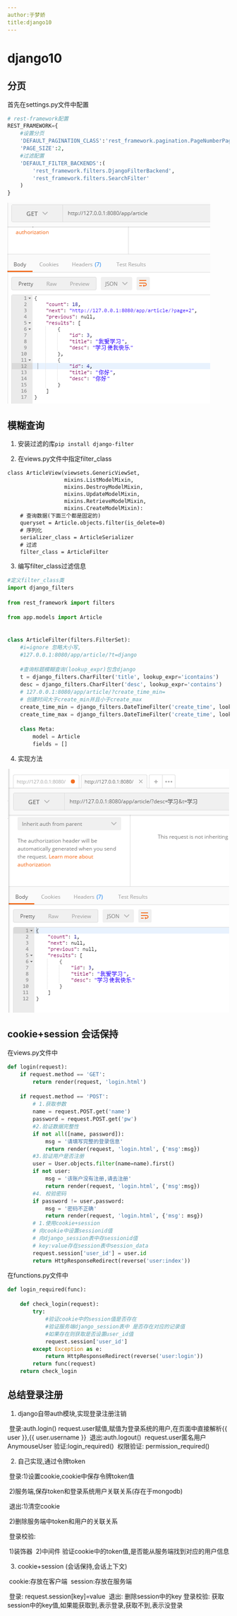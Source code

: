 ```yaml
---
author:于梦娇
title:django10
---
```


# django10

## 分页

  首先在settings.py文件中配置

```python
# rest-framework配置
REST_FRAMEWORK={
    #设置分页
    'DEFAULT_PAGINATION_CLASS':'rest_framework.pagination.PageNumberPagination',
    'PAGE_SIZE':2,
    #过滤配置
    'DEFAULT_FILTER_BACKENDS':(
        'rest_framework.filters.DjangoFilterBackend',
        'rest_framework.filters.SearchFilter'
    )
}
```

![分页](..\pictures\分页.png)

## 模糊查询

1. 安装过滤的库`pip install django-filter`



2. 在views.py文件中指定filter_class

```
class ArticleView(viewsets.GenericViewSet,
                  mixins.ListModelMixin,
                  mixins.DestroyModelMixin,
                  mixins.UpdateModelMixin,
                  mixins.RetrieveModelMixin,
                  mixins.CreateModelMixin):
    # 查询数据(下面三个都是固定的)
    queryset = Article.objects.filter(is_delete=0)
    # 序列化
    serializer_class = ArticleSerializer
    # 过滤
    filter_class = ArticleFilter
```

3. 编写filter_class过滤信息

```python
#定义filter_class类
import django_filters

from rest_framework import filters

from app.models import Article


class ArticleFilter(filters.FilterSet):
    #i=ignore 忽略大小写,
    #127.0.0.1:8080/app/article/?t=django
    
    #查询标题模糊查询(lookup_expr)包含django
    t = django_filters.CharFilter('title', lookup_expr='icontains')
    desc = django_filters.CharFilter('desc', lookup_expr='contains')
    # 127.0.0.1:8080/app/article/?create_time_min=
    # 创建时间大于create_min并且小于create_max
    create_time_min = django_filters.DateTimeFilter('create_time', lookup_expr='gt')
    create_time_max = django_filters.DateTimeFilter('create_time', lookup_expr='lt')

    class Meta:
        model = Article
        fields = []
```

4. 实现方法

![模糊查询](..\pictures\模糊查询.png)



## cookie+session 会话保持



在views.py文件中

```python
def login(request):
    if request.method == 'GET':
        return render(request, 'login.html')

    if request.method == 'POST':
        # 1.获取参数
        name = request.POST.get('name')
        password = request.POST.get('pw')
        #2.验证数据完整性
        if not all([name, password]):
            msg = '请填写完整的登录信息'
            return render(request, 'login.html', {'msg':msg})
        #3.验证用户是否注册
        user = User.objects.filter(name=name).first()
        if not user:
            msg = '该账户没有注册,请去注册'
            return render(request, 'login.html', {'msg':msg})
        #4. 校验密码
        if password != user.password:
            msg = '密码不正确'
            return render(request, 'login.html', {'msg': msg})
        # 1.使用cookie+session
        # 向cookie中设置sessionid值
        # 向django_session表中存sessionid值
        # key:value存在session表中session_data
        request.session['user_id'] = user.id
        return HttpResponseRedirect(reverse('user:index'))
```

在functions.py文件中

```python
def login_required(func):

    def check_login(request):
        try:
            #验证cookie中的session值是否存在
            #验证服务端django_session表中 是否存在对应的记录值
            #如果存在则获取是否设置user_id值
            request.session['user_id']
        except Exception as e:
            return HttpResponseRedirect(reverse('user:login'))
        return func(request)
    return check_login
```



## 总结登录注册



1. django自带auth模块,实现登录注册注销

​         登录:auth.login()
​                 request.user赋值,赋值为登录系统的用户,在页面中直接解析{{ user }},{{ user.username }}
​         退出:auth.logout()
​                 request.user匿名用户AnymouseUser
​         验证:login_required()
​         权限验证: permission_required()

2. 自己实现,通过令牌token

​         登录:1)设置cookie,cookie中保存令牌token值

​                 2)服务端,保存token和登录系统用户关联关系(存在于mongodb)



​         退出:1)清空cookie

​                  2)删除服务端中token和用户的关联关系



​         登录校验:

​                  1)装饰器
​                  2)中间件
​                      验证cookie中的token值,是否能从服务端找到对应的用户信息

3. cookie+session (会话保持,会话上下文)

​          cookie:存放在客户端
​          session:存放在服务端

​          登录: request.session[key]=value
​          退出: 删除session中的key
​          登录校验: 获取session中的key值,如果能获取到,表示登录,获取不到,表示没登录	
